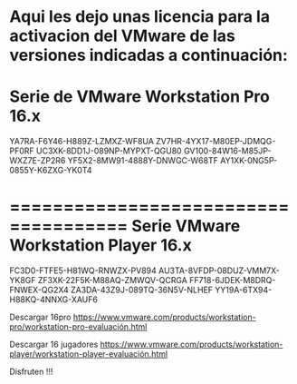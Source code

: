 Aqui les dejo unas licencia para la activacion del VMware de las versiones indicadas a continuación:
=====================================
Serie de VMware Workstation Pro 16.x
=====================================
YA7RA-F6Y46-H889Z-LZMXZ-WF8UA
ZV7HR-4YX17-M80EP-JDMQG-PF0RF
UC3XK-8DD1J-089NP-MYPXT-QGU80
GV100-84W16-M85JP-WXZ7E-ZP2R6
YF5X2-8MW91-4888Y-DNWGC-W68TF
AY1XK-0NG5P-0855Y-K6ZXG-YK0T4

=====================================
Serie VMware Workstation Player 16.x
=====================================
FC3D0-FTFE5-H81WQ-RNWZX-PV894
AU3TA-8VFDP-08DUZ-VMM7X-YK8GF
ZF3XK-22F5K-M88AQ-ZMWQV-QCRGA
FF718-6JDEK-M8DRQ-FNWEX-QG2X4
ZA3DA-43Z9J-089TQ-36N5V-NLHEF
YY19A-6TX94-H88KQ-4NNXG-XAUF6


Descargar 16pro
https://www.vmware.com/products/workstation-pro/workstation-pro-evaluación.html

Descargar 16 jugadores
https://www.vmware.com/products/workstation-player/workstation-player-evaluación.html

Disfruten !!!

